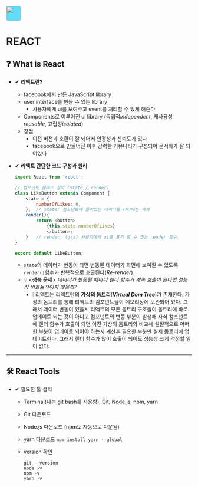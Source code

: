 <img style="background-color:#61DAFB; border-radius:5px;" height="40" width="40" src="https://cdn.jsdelivr.net/npm/simple-icons@v3/icons/react.svg"/>

# REACT

## ❓ What is React

- ✔ **리액트란?**
  - facebook에서 만든 JavaScript library
  - user interface를 만들 수 있는 library
    - 사용자에게 ui를 보여주고 event를 처리할 수 있게 해준다
  - Components로 이루어진 ui library (독립적*independent*, 재사용성*reusable*, 고립성*isolated*)
  - 장점
    - 이전 버전과 호환이 잘 되어서 안정성과 신뢰도가 있다
    - facebook으로 만들어진 이후 강력한 커뮤니티가 구성되어 문서화가 잘 되어있다

- ✔ **리엑트 간단한 코드 구성과 원리**

    ```javascript
    import React from 'react';

    // 컴포넌트 클래스 정의 (state / render)
    class LikeButton extends Component {
        state = {
            numberOfLikes: 0,
        };  // state: 컴포넌트에 들어있는 데이터를 나타내는 객체
        render(){
            return <button>
                {this.state.numberOfLikes}
                </button>;
        }   // render: (jsx) 사용자에게 ui를 표기 할 수 있는 render 함수
    }

    export default LikeButton;
    ```

  - `state`의 데이터가 변동이 되면 변동된 데이터가 화면에 보여질 수 있도록 `render()`함수가 반복적으로 호출된다(*Re-render*).
  - 💡 <**성능 문제**> *데이터가 변동될 때마다 랜더 함수가 계속 호출이 된다면 성능상 비효율적이지 않을까?*
    - ❕ 리액트는 리액트만의 **가상의 돔트리**(***Virtual Dom Tree***)가 존재한다. 가상의 돔트리를 통해 리액트의 컴포넌트들이 메모리상에 보관되어 있다. 그래서 데이터 변동이 있을시 리액트의 모든 돔트리 구조들이 돔트리에 바로 업데이트 되는 것이 아니고 컴포넌트의 변동 부분이 발생해 자식 컴포넌트에 랜더 함수가 호출이 되면 이전 가상의 돔트리와 비교해 실질적으로 어떠한 부분이 업데이트 되어야 하는지 계산후 필요한 부분만 실제 돔트리에 업데이트한다. 그래서 랜더 함수가 많이 호출이 되어도 성능상 크게 걱정할 일이 없다.

---

## 🛠 React Tools

- ✔ 필요한 툴 설치
  - Terminal(나는 git bash를 사용함), Git, Node.js, npm, yarn
  - Git 다운로드
  - Node.js 다운로드 (npm도 자동으로 다운됨)
  - yarn 다운로드 `npm install yarn --global`
  - version 확인

    ```command
    git --version
    node -v
    npm -v
    yarn -v
    ```

